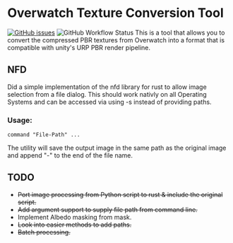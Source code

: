 # Overwatch Texture Conversion Tool
[![GitHub issues](https://img.shields.io/github/issues/Das-Horn/ow-unity-converter?style=for-the-badge)](https://github.com/Das-Horn/ow-unity-converter/issues) ![GitHub Workflow Status](https://img.shields.io/github/workflow/status/Das-Horn/ow-unity-converter/Rust?style=for-the-badge)
This is a tool that allows you to convert the compressed PBR textures from Overwatch into a format that is compatible with unity's URP PBR render pipeline.

## NFD

Did a simple implementation of the nfd library for rust to allow image selection from a file dialog. This should work nativly on all Operating Systems and can be accessed via using -s instead of providing paths.

### Usage:
```
command "File-Path" ...
```

The utility will save the output image in the same path as the original image and append "-" to the end of the file name.

## TODO
- <s>Port image processing from Python script to rust & include the original script.</s>
- <s>Add argument support to supply file path from command line.</s>
- Implement Albedo masking from mask.
- <s>Look into easier methods to add paths.</s>
- <s>Batch processing.</s>